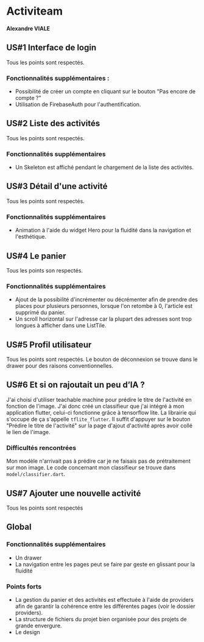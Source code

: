 # Activiteam

#### Alexandre VIALE

## US#1 Interface de login

Tous les points sont respectés.

### Fonctionnalités supplémentaires :

- Possibilité de créer un compte en cliquant sur le bouton "Pas encore de compte ?"
- Utilisation de FirebaseAuth pour l'authentification.

## US#2 Liste des activités

Tous les points sont respectés.

### Fonctionnalités supplémentaires

- Un Skeleton est affiché pendant le chargement de la liste des activités.

## US#3 Détail d'une activité

Tous les points sont respectés.

### Fonctionnalités supplémentaires

- Animation à l'aide du widget Hero pour la fluidité dans la navigation et l'esthétique.

## US#4 Le panier

Tous les points son respectés.

### Fonctionnalités supplémentaires

- Ajout de la possibilité d'incrémenter ou décrémenter afin de prendre des places pour plusieurs personnes, lorsque l'on retombe à 0, l'article est supprimé du panier.
- Un scroll horizontal sur l'adresse car la plupart des adresses sont trop longues à afficher dans une ListTile.

## US#5 Profil utilisateur

Tous les points sont respectés.
Le bouton de déconnexion se trouve dans le drawer pour des raisons conventionnelles.

## US#6 Et si on rajoutait un peu d’IA ?

J'ai choisi d'utiliser teachable machine pour prédire le titre de l'activité en fonction de l'image.
J'ai donc créé un classifieur que j'ai intégré à mon application flutter, celui-ci fonctionne grâce à tensorflow lite.
La librairie qui s'occupe de ça s'appelle `tflite_flutter`.
Il suffit d'appuyer sur le bouton "Prédire le titre de l'activité" sur la page d'ajout d'activité après avoir collé le lien de l'image.

### Difficultés rencontrées

Mon modèle n'arrivait pas à prédire car je ne faisais pas de prétraitement sur mon image.
Le code concernant mon classifieur se trouve dans `model/classifier.dart`.

## US#7 Ajouter une nouvelle activité

Tous les points sont respectés

## Global

### Fonctionnalités supplémentaires

- Un drawer
- La navigation entre les pages peut se faire par geste en glissant pour la fluidité

### Points forts

- La gestion du panier et des activités est effectuée à l'aide de providers afin de garantir la cohérence entre les différentes pages (voir le dossier providers).
- La structure de fichiers du projet bien organisée pour des projets de grande envergure.
- Le design
